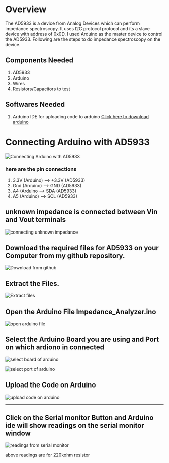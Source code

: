 # Overview
The AD5933 is a device from Analog Devices which can perform impedance spectroscopy. It uses I2C protocol protocol and its a slave device with address of 0x0D. I used Arduino as the master device to control the AD5933. Following are the steps to do impedance spectroscopy on the device.

## Components Needed
1. AD5933
2. Arduino
3. Wires 
4. Resistors/Capacitors to test

## Softwares Needed
1. Arduino IDE for uploading code to arduino [Click here to download arduino](https://www.arduino.cc/en/software)




# Connecting Arduino with AD5933
![Connecting Arduino with AD5933](connection1.jpeg)

### **here are the pin connections**
1. 3.3V (Arduino)  -->  +3.3V (AD5933)
2. Gnd  (Arduino)  -->  GND (AD5933)
3. A4   (Arduino   -->  SDA (AD5933)
4. A5   (Arduino)  -->  SCL (AD5933)

## unknown impedance is connected between Vin and Vout terminals

![connecting unknown impedance](connection2.jpeg)

## Download the required files for AD5933 on your Computer from my github repository.

![Download from github](download.png)

## Extract the Files.

![Extract files](extract.png)

## Open the Arduino File **Impedance_Analyzer.ino**

![open arduino file](openarduino.png)

## Select the Arduino Board you are using and Port on which ardiono in connected

![select board of arduino](arduino1.png)

![select port of arduino](arduino2.png)

## Upload the Code on Arduino

![upload code on arduino](uploadcodeonarduino.png)

***

## Click on the Serial monitor Button and Arduino ide will show readings on the serial monitor window

![readings from serial monitor](serialmonitor.png)

above readings are for 220kohm resistor